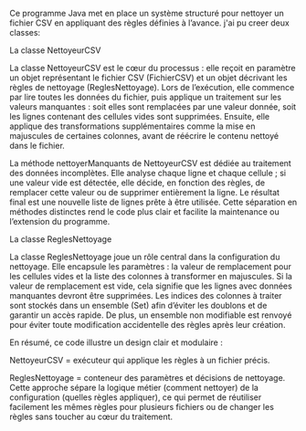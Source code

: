 Ce programme Java met en place un système structuré pour nettoyer un fichier CSV en appliquant des règles définies à l’avance.
j'ai pu creer deux classes:

La classe NettoyeurCSV 


La classe NettoyeurCSV est le cœur du processus : elle reçoit en paramètre un objet représentant le fichier CSV (FichierCSV) et un objet décrivant les règles de nettoyage (ReglesNettoyage). Lors de l’exécution, elle commence par lire toutes les données du fichier, puis applique un traitement sur les valeurs manquantes : soit elles sont remplacées par une valeur donnée, soit les lignes contenant des cellules vides sont supprimées. Ensuite, elle applique des transformations supplémentaires comme la mise en majuscules de certaines colonnes, avant de réécrire le contenu nettoyé dans le fichier.

La méthode nettoyerManquants de NettoyeurCSV est dédiée au traitement des données incomplètes. Elle analyse chaque ligne et chaque cellule ; si une valeur vide est détectée, elle décide, en fonction des règles, de remplacer cette valeur ou de supprimer entièrement la ligne. Le résultat final est une nouvelle liste de lignes prête à être utilisée. Cette séparation en méthodes distinctes rend le code plus clair et facilite la maintenance ou l’extension du programme.

La classe ReglesNettoyage


La classe ReglesNettoyage joue un rôle central dans la configuration du nettoyage. Elle encapsule les paramètres : la valeur de remplacement pour les cellules vides et la liste des colonnes à transformer en majuscules. Si la valeur de remplacement est vide, cela signifie que les lignes avec données manquantes devront être supprimées. Les indices des colonnes à traiter sont stockés dans un ensemble (Set<Integer>) afin d’éviter les doublons et de garantir un accès rapide. De plus, un ensemble non modifiable est renvoyé pour éviter toute modification accidentelle des règles après leur création.

En résumé, ce code illustre un design clair et modulaire :

NettoyeurCSV = exécuteur qui applique les règles à un fichier précis.

ReglesNettoyage = conteneur des paramètres et décisions de nettoyage.
Cette approche sépare la logique métier (comment nettoyer) de la configuration (quelles règles appliquer), ce qui permet de réutiliser facilement les mêmes règles pour plusieurs fichiers ou de changer les règles sans toucher au cœur du traitement.










